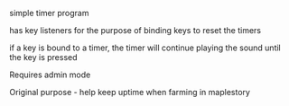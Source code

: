 simple timer program

has key listeners for the purpose of binding keys to reset the timers

if a key is bound to a timer, the timer will continue playing the sound until the key is pressed 

Requires admin mode

Original purpose - help keep uptime when farming in maplestory
